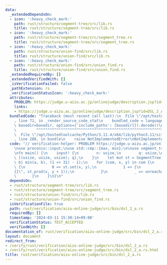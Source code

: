 ```yaml
---
data:
  _extendedDependsOn:
  - icon: ':heavy_check_mark:'
    path: rust/structure/segment-tree/src/lib.rs
    title: rust/structure/segment-tree/src/lib.rs
  - icon: ':heavy_check_mark:'
    path: rust/structure/segment-tree/src/segment_tree.rs
    title: rust/structure/segment-tree/src/segment_tree.rs
  - icon: ':heavy_check_mark:'
    path: rust/structure/union-find/src/lib.rs
    title: rust/structure/union-find/src/lib.rs
  - icon: ':heavy_check_mark:'
    path: rust/structure/union-find/src/union_find.rs
    title: rust/structure/union-find/src/union_find.rs
  _extendedRequiredBy: []
  _extendedVerifiedWith: []
  _isVerificationFailed: false
  _pathExtension: rs
  _verificationStatusIcon: ':heavy_check_mark:'
  attributes:
    PROBLEM: https://judge.u-aizu.ac.jp/onlinejudge/description.jsp?id=DSL_2_A
    links:
    - https://judge.u-aizu.ac.jp/onlinejudge/description.jsp?id=DSL_2_A
  bundledCode: "Traceback (most recent call last):\n  File \"/opt/hostedtoolcache/Python/3.11.4/x64/lib/python3.11/site-packages/onlinejudge_verify/documentation/build.py\"\
    , line 71, in _render_source_code_stat\n    bundled_code = language.bundle(stat.path,\
    \ basedir=basedir, options={'include_paths': [basedir]}).decode()\n          \
    \         ^^^^^^^^^^^^^^^^^^^^^^^^^^^^^^^^^^^^^^^^^^^^^^^^^^^^^^^^^^^^^^^^^^^^^^^^^^^^^^^^^\n\
    \  File \"/opt/hostedtoolcache/Python/3.11.4/x64/lib/python3.11/site-packages/onlinejudge_verify/languages/rust.py\"\
    , line 288, in bundle\n    raise NotImplementedError\nNotImplementedError\n"
  code: "// verification-helper: PROBLEM https://judge.u-aizu.ac.jp/onlinejudge/description.jsp?id=DSL_2_A\n\
    \nuse proconio::input;\nuse std::cmp::{max, min};\n\nuse segment_tree::SegmentTree;\n\
    \nfn main() {\n    input! {\n        n: usize,\n        q: usize,\n        com:\
    \ [(usize, usize, usize); q],\n    }\n    let mut st = SegmentTree::new(n, |a,\
    \ b| min(a, b), (1 << 31) - 1);\n    for (com, x, y) in com {\n        match com\
    \ {\n            0 => st.set(x, y),\n            1 => {\n                println!(\"\
    {}\", st.prod(x, y + 1));\n            }\n            _ => unreachable!(),\n \
    \       }\n    }\n}\n"
  dependsOn:
  - rust/structure/segment-tree/src/lib.rs
  - rust/structure/segment-tree/src/segment_tree.rs
  - rust/structure/union-find/src/lib.rs
  - rust/structure/union-find/src/union_find.rs
  isVerificationFile: true
  path: rust/verification/aizu-online-judge/src/bin/dsl_2_a.rs
  requiredBy: []
  timestamp: '2024-03-11 15:30:14+09:00'
  verificationStatus: TEST_ACCEPTED
  verifiedWith: []
documentation_of: rust/verification/aizu-online-judge/src/bin/dsl_2_a.rs
layout: document
redirect_from:
- /verify/rust/verification/aizu-online-judge/src/bin/dsl_2_a.rs
- /verify/rust/verification/aizu-online-judge/src/bin/dsl_2_a.rs.html
title: rust/verification/aizu-online-judge/src/bin/dsl_2_a.rs
---
```

